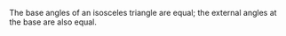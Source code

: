 The base angles of an isosceles triangle are equal; the external angles
at the base are also equal.
